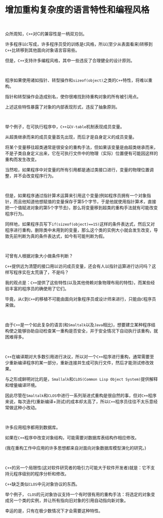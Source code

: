 # 增加重构复杂度的语言特性和编程风格

<br>

众所周知，`C++`对C的兼容性是一柄双刃剑。

许多程序以`C`写成，许多程序员受的训练是`C`风格，所以(至少从表面看来)转移到`C++`比转移到其他面向对象语言容易些。

但是，`C++`支持许多编程风格，其中一些违反了合理健全的设计原则。

<br>

程序如果使用诸如指针、转型操作和`sizeof(object)`之类的`C++`特性，将难以重构。

指针和转型操作会造成别名，使你很难找到待重构对象的所有被引用点。

上述这些特性暴露了对象的内部表现形式，违反了抽象原则。

<br>

举个例子，在可执行程序中，`C++`以`V-table`机制表现成员变量。

从超类继承而来的成员变量首先出现，而后才是自身定义的成员变量。

将某个变量移往超类通常是很安全的重构手法，但如果该变量是由超类继承而来，不是子类自身定义出来，它在可执行文件中的物理（实际）位置便有可能因这样的重构而发生改变。

当然啦，如果程序中对变量的所有引用都是通过类接口进行，变量的物理位置调整，并不会改变程序行为。

<br>

但是，如果程序通过指针算术运算来引用这个变量(例如程序员拥有一个对象指针，而且他知道他想赋值的变量保存于第5个字节，于是他就使用指针算术，直接把一个值赋进对象的第5个字节去)，那么将变量移到超类的重构手法就有可能改变程序行为。

同样地，如果程序员写下`if(sizeof(object)==15)`这样的条件表达式，然后又对程序进行重构，删除类中未用到的变量，那么这个类的实例大小就会发生改变，导致先前判断为真的条件表达式，如今有可能判断为假。

<br>

可曾有人根据对象大小做条件判断？

`C++`提供远为清楚的接口用以访问成员变量，还会有人以指针运算进行访问吗？这样写程序实在太荒唐了，不是吗？

我的观点是：`C++`提供了这些特性(以及其他倚赖对象物理布局的特性)，而某些经验丰富的程序员的确使用了它们。

毕竟，从`C`到`C++`的移植不可能由面向对象程序员或设计师来进行，只能由`C`程序员来做。

<br>

由于`C++`是一个如此复杂的语言(和`Smaltalk`以及`Java`相比)，想要建立某种程序结构使之能够协助自动检查某一重构是否安全，并于安全情况下自动执行该重构，就困难得多。

<br>

`C++`在编译期对大多数引用进行决议，所以对一个`C++`程序进行重构，通常需要至少重新编译程序的某一部分，重新连接并生成可执行文件，然后才能测试修改效果。

与之形成鲜明对比的是，`Smallalk`和`CLOS(Common Lisp Object System)`提供解释和增量编译环境。

因此尽管在`Smaltalk`和`CLOS`中进行一系列渐进式重构是很自然的事，但对`C++`程序来说，每次迭代(重新编译+测试)的成本却太高了，所以`C++`程序员往往不太乐意经常做这种小改动。

<br>

许多应用程序都用到数据库。

如果在`C++`程序中改变对象结构，可能需要对数据库表结构作相应修改。

(我在重构工作中应用的许多思想都来自对面向对象数据库模型演化的研究。)

<br>

`C++`的另一个局限性(这对软件研究者的吸引力可能大于软件开发者)就是：它不支持元程序级别的程序分析和修改。 

`C++`缺乏类似`CLOS`中元对象协议的东西。

举个例子， `CLOS`的元对象协议支持一个有时很有用的重构手法：将选定的对象变成另一个类的实例，并让所有指向旧对象的引用自动指向新对象。

幸运的是，只有在极少数情况下才会需要这种特性。

<br>

